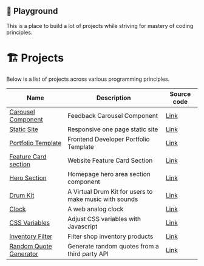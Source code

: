 ## 🛝 Playground
This is a place to build a lot of projects while striving for mastery of coding principles. 

# 🏗️ Projects
Below is a list of projects across various programming principles.

| Name          | Description | Source code
|-------------- |-------------|-----------
|[Carousel Component](https://codepen.io/benjaminkyamanywa/pen/abPExVr)  | Feedback Carousel Component | [Link](https://codepen.io/benjaminkyamanywa/pen/abPExVr) 
|[Static Site](https://codepen.io/benjaminkyamanywa/pen/ZEPbbBx)  | Responsive one page static site | [Link](https://github.com/BenjaminKyamanywa/playground/tree/main/ground_001)
|[Portfolio Template](https://codepen.io/benjaminkyamanywa/pen/rNRWLpx)  | Frontend Developer Portfolio Template | [Link](https://github.com/BenjaminKyamanywa/playground/tree/main/ground_003)
|[Feature Card section](https://codepen.io/benjaminkyamanywa/pen/bGZgMmN)  | Website Feature Card Section | [Link](https://github.com/BenjaminKyamanywa/playground/tree/main/ground_004)
|[Hero Section](https://codepen.io/benjaminkyamanywa/pen/oNVWQgO)  | Homepage hero area section component | [Link](https://github.com/BenjaminKyamanywa/playground/tree/main/ground_005)
|[Drum Kit](https://codepen.io/benjaminkyamanywa/pen/XWLmxKM)  | A Virtual Drum Kit for users to make music with sounds | [Link](https://github.com/BenjaminKyamanywa/playground/tree/main/ground_011/01%20-%20Drum%20Kit)
|[Clock](https://codepen.io/benjaminkyamanywa/pen/oNrxqBQ)  | A web analog clock | [Link](https://github.com/BenjaminKyamanywa/playground/tree/main/ground_011/02%20-%20Clock)
|[CSS Variables](https://codepen.io/benjaminkyamanywa/pen/gONrKrz)  | Adjust CSS variables with Javascript | [Link](https://github.com/BenjaminKyamanywa/playground/tree/main/ground_011/03%20-%20CSS%20Variables)
|[Inventory Filter](https://codepen.io/benjaminkyamanywa/pen/mdZrvdr)  | Filter shop inventory products | [Link](https://github.com/BenjaminKyamanywa/playground/tree/main/ground_011/04%20-%20Product%20Filter)
|[Random Quote Generator](https://codepen.io/benjaminkyamanywa/pen/WNqEZrq)  | Generate random quotes from a third party API | [Link](https://github.com/BenjaminKyamanywa/playground/tree/main/ground_012/Random%20Quote%20Generator)



